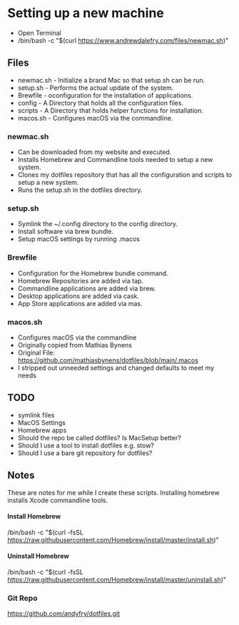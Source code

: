 # Setting up a new machine
- Open Terminal
- /bin/bash -c "$(curl https://www.andrewdalefry.com/files/newmac.sh)"


## Files
- newmac.sh - Initialize a brand Mac so that setup.sh can be run.
- setup.sh - Performs the actual update of the system.
- Brewfile - oconfiguration for the installation of applications.
- config - A Directory that holds all the configuration files.
- scripts - A Directory that holds helper functions for installation.
- macos.sh - Configures macOS via the commandline.

### newmac.sh
- Can be downloaded from my website and executed.
- Installs Homebrew and Commandline tools needed to setup a new system.
- Clones my dotfiles repository that has all the configuration and scripts to setup a new system.
- Runs the setup.sh in the dotfiles directory.

### setup.sh
- Symlink the ~/.config directory to the config directory.
- Install software via brew bundle.
- Setup macOS settings by running .macos

### Brewfile
- Configuration for the Homebrew bundle command.
- Homebrew Repositories are added via tap.
- Commandline applications are added via brew.
- Desktop applications are added via cask.
- App Store applications are added via mas.

### macos.sh
- Configures macOS via the commandline
- Originally copied from Mathias Bynens
- Original File: https://github.com/mathiasbynens/dotfiles/blob/main/.macos
- I stripped out unneeded settings and changed defaults to meet my needs

## TODO
- symlink files
- MacOS Settings
- Homebrew apps
- Should the repo be called dotfiles? Is MacSetup better?
- Should I use a tool to install dotfiles e.g. stow?
- Should I use a bare git repository for dotfiles?

## Notes
These are notes for me while I create these scripts.
Installing homebrew installs Xcode commandline tools.

#### Install Homebrew
/bin/bash -c "$(curl -fsSL https://raw.githubusercontent.com/Homebrew/install/master/install.sh)"

#### Uninstall Homebrew
/bin/bash -c "$(curl -fsSL https://raw.githubusercontent.com/Homebrew/install/master/uninstall.sh)"

### Git Repo
https://github.com/andyfry/dotfiles.git

